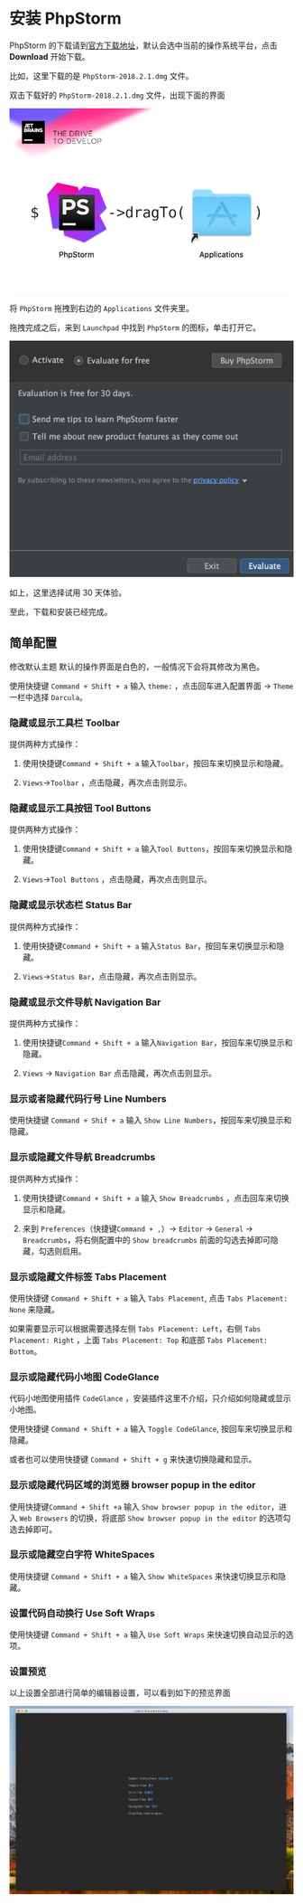 # 安装 PhpStorm

PhpStorm 的下载请到[官方下载地址](https://www.jetbrains.com/phpstorm/download/)，默认会选中当前的操作系统平台，点击 **Download** 开始下载。

比如，这里下载的是 `PhpStorm-2018.2.1.dmg` 文件。

双击下载好的 `PhpStorm-2018.2.1.dmg` 文件，出现下面的界面

![](images/phpstorm/drop-to-applications-install.png)

将 `PhpStorm` 拖拽到右边的 `Applications` 文件夹里。

拖拽完成之后，来到 `Launchpad` 中找到 `PhpStorm` 的图标，单击打开它。

![](images/phpstorm/evaluate-for-free.png)

如上，这里选择试用 30 天体验。

至此，下载和安装已经完成。

## 简单配置

修改默认主题
默认的操作界面是白色的，一般情况下会将其修改为黑色。

使用快捷键 `Command + Shift + a` 输入 `theme:` ，点击回车进入配置界面 -> `Theme` 一栏中选择 `Darcula`。

### 隐藏或显示工具栏 Toolbar

提供两种方式操作：

1. 使用快捷键`Command + Shift + a` 输入`Toolbar`，按回车来切换显示和隐藏。

2. `Views`->`Toolbar` ，点击隐藏，再次点击则显示。

### 隐藏或显示工具按钮 Tool Buttons

提供两种方式操作：

1. 使用快捷键`Command + Shift + a` 输入`Tool Buttons`，按回车来切换显示和隐藏。

2. `Views`->`Tool Buttons` ，点击隐藏，再次点击则显示。

### 隐藏或显示状态栏 Status Bar

提供两种方式操作：

1. 使用快捷键`Command + Shift + a` 输入`Status Bar`，按回车来切换显示和隐藏。

2. `Views`->`Status Bar`，点击隐藏，再次点击则显示。

### 隐藏或显示文件导航 Navigation Bar

提供两种方式操作：

1. 使用快捷键`Command + Shift + a` 输入`Navigation Bar`，按回车来切换显示和隐藏。

2. `Views` -> `Navigation Bar` 点击隐藏，再次点击则显示。

### 显示或者隐藏代码行号 Line Numbers

使用快捷键 `Command + Shif + a` 输入 `Show Line Numbers`，按回车来切换显示和隐藏。

### 显示或隐藏文件导航 Breadcrumbs

提供两种方式操作：

1. 使用快捷键`Command + Shift + a` 输入 `Show Breadcrumbs` ，点击回车来切换显示和隐藏。

2. 来到 `Preferences`（快捷键`Command + ,`）-> `Editor` -> `General` -> `Breadcrumbs`，将右侧配置中的 `Show breadcrumbs` 前面的勾选去掉即可隐藏，勾选则启用。

### 显示或隐藏文件标签 Tabs Placement

使用快捷键 `Command + Shift + a` 输入 `Tabs Placement`, 点击 `Tabs Placement: None` 来隐藏。

如果需要显示可以根据需要选择左侧 `Tabs Placement: Left`，右侧 `Tabs Placement: Right` ，上面 `Tabs Placement: Top` 和底部 `Tabs Placement: Bottom`。

### 显示或隐藏代码小地图 CodeGlance

代码小地图使用插件 `CodeGlance` ，安装插件这里不介绍，只介绍如何隐藏或显示小地图。

使用快捷键 `Command + Shift + a` 输入 `Toggle CodeGlance`, 按回车来切换显示和隐藏。

或者也可以使用快捷键 `Command + Shift + g` 来快速切换隐藏和显示。

### 显示或隐藏代码区域的浏览器 browser popup in the editor

使用快捷键`Command + Shift +a` 输入 `Show browser popup in the editor`，进入 `Web Browsers` 的切换，将底部 `Show browser popup in the editor` 的选项勾选去掉即可。

### 显示或隐藏空白字符 WhiteSpaces

使用快捷键 `Command + Shift + a` 输入 `Show WhiteSpaces` 来快速切换显示和隐藏。

### 设置代码自动换行 Use Soft Wraps

使用快捷键 `Command + Shift + a` 输入 `Use Soft Wraps` 来快速切换自动显示的选项。

### 设置预览

以上设置全部进行简单的编辑器设置，可以看到如下的预览界面

![](images/phpstorm/simple-setting.png)
